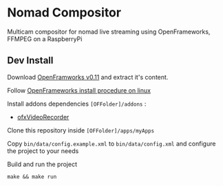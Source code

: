 # Nomad Compositor

Multicam compositor for nomad live streaming using OpenFrameworks, FFMPEG on a RaspberryPi

## Dev Install

Download [OpenFramworks v0.11](https://openframeworks.cc/versions/v0.11.1/of_v0.11.1_linux64gcc6_release.tar.gz) and extract it's content.

Follow [OpenFrameworks install procedure on linux](https://openframeworks.cc/setup/linux-install/)

Install addons dependencies `[OFFolder]/addons` : 
* [ofxVideoRecorder](https://github.com/timscaffidi/ofxVideoRecorder)

Clone this repository inside `[OFFolder]/apps/myApps`

Copy `bin/data/config.example.xml` to `bin/data/config.xml` and configure the project to your needs

Build and run the project

```
make && make run
```
